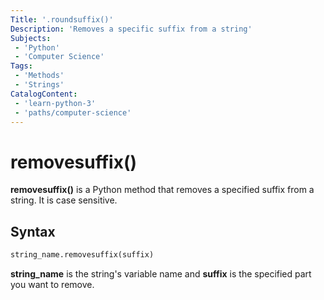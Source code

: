 ```yaml
---
Title: '.roundsuffix()'
Description: 'Removes a specific suffix from a string'
Subjects: 
 - 'Python'
 - 'Computer Science'
Tags: 
 - 'Methods'
 - 'Strings'
CatalogContent: 
 - 'learn-python-3'
 - 'paths/computer-science'
---
```

# removesuffix()

 **removesuffix()** is a Python method that removes a specified suffix from a string. It is case sensitive.

## Syntax 

 ```py
 string_name.removesuffix(suffix) 
 ```
 **string_name** is the string's variable name and **suffix** is the specified part you want to remove.




  